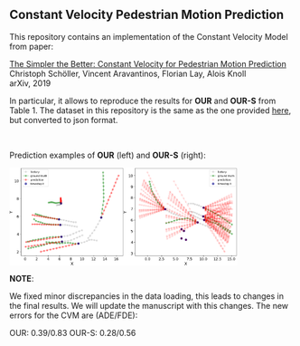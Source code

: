 ## Constant Velocity Pedestrian Motion Prediction

This repository contains an implementation of the Constant Velocity Model from paper:

[The Simpler the Better: Constant Velocity for Pedestrian Motion Prediction](https://arxiv.org/abs/1903.07933)<br>
Christoph Schöller, Vincent Aravantinos, Florian Lay, Alois Knoll<br>
arXiv, 2019

In particular, it allows to reproduce the results for **OUR** and **OUR-S** from Table 1. The dataset in this repository is the same as the one provided [here](https://github.com/agrimgupta92/sgan), but converted to json format.

<br/>

Prediction examples of **OUR** (left) and **OUR-S** (right):

<img src="images/pred_our.png" width="40%" height="40%" align="left">
<img src="images/pred_our-s.png" width="40%" height="40%" align="center">

**NOTE**:

We fixed minor discrepancies in the data loading, this leads to changes in the final results. We will update the manuscript with this changes. The new errors for the CVM are (ADE/FDE):

OUR: 0.39/0.83
OUR-S: 0.28/0.56

